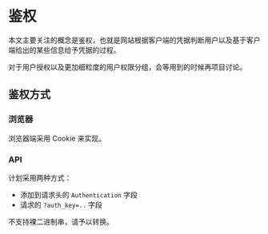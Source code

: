 # 鉴权

本文主要关注的概念是鉴权，也就是网站根据客户端的凭据判断用户以及基于客户端给出的某些信息给予凭据的过程。

对于用户授权以及更加细粒度的用户权限分组，会等用到的时候再项目讨论。

## 鉴权方式

### 浏览器

浏览器端采用 Cookie 来实现。

### API

计划采用两种方式：

* 添加到请求头的 `Authentication` 字段
* 请求的 `?auth_key=..` 字段

不支持裸二进制串，请予以转换。
